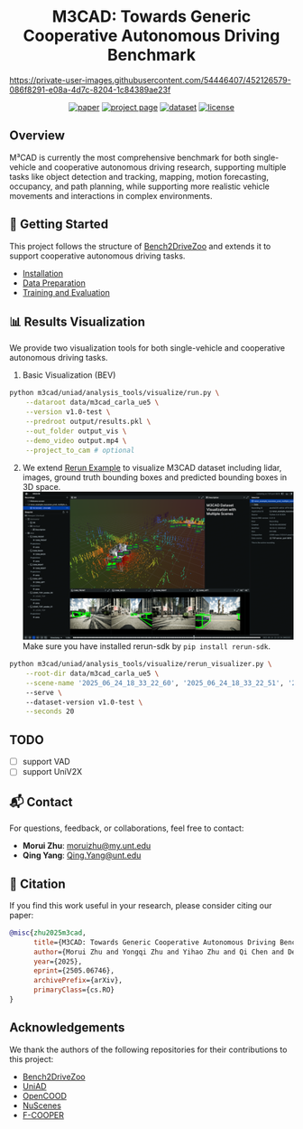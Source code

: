 <h1 align="center">M3CAD: Towards Generic Cooperative Autonomous Driving Benchmark</h1>


https://private-user-images.githubusercontent.com/54446407/452126579-086f8291-e08a-4d7c-8204-1c84389ae23f

<p align="center">
  <a href="https://arxiv.org/abs/2505.06746"><img src="https://img.shields.io/badge/Paper-ArXiv-b31b1b.svg" alt="paper"></a>
  <a href="https://zhumorui.github.io/m3cad/"><img src="https://img.shields.io/badge/Project-Page-blue.svg" alt="project page"></a>
  <a href="https://drive.google.com/drive/u/1/folders/1tsuc7tJ9I8G1CWkh3G1ksOKbindNJtlt"><img src="https://img.shields.io/badge/Dataset-GDrive-yellow.svg" alt="dataset"></a>
  <a href="https://github.com/ZhuMorui/M3CAD/blob/main/LICENSE"><img src="https://img.shields.io/github/license/ZhuMorui/M3CAD.svg" alt="license"></a>
</p>


## Overview
M³CAD is currently the most comprehensive benchmark for both single-vehicle and cooperative autonomous driving research, supporting multiple tasks like object detection and tracking, mapping, motion forecasting, occupancy, and path planning, while supporting more realistic vehicle movements and interactions in complex environments.


## 🚀 Getting Started

This project follows the structure of [Bench2DriveZoo](https://github.com/Thinklab-SJTU/Bench2DriveZoo) and extends it to support cooperative autonomous driving tasks.

- [Installation](docs/INSTALL.md)
- [Data Preparation](docs/DATA_PREP.md)
- [Training and Evaluation](docs/TRAIN_EVAL.md)


## 📊 Results Visualization

We provide two visualization tools for both single-vehicle and cooperative autonomous driving tasks. 

1. Basic Visualization (BEV)
```bash
python m3cad/uniad/analysis_tools/visualize/run.py \
    --dataroot data/m3cad_carla_ue5 \
    --version v1.0-test \
    --predroot output/results.pkl \
    --out_folder output_vis \
    --demo_video output.mp4 \
    --project_to_cam # optional
```

2. We extend [Rerun Example](https://github.com/rerun-io/rerun/tree/docs-latest/examples/python/nuscenes_dataset) to visualize M3CAD dataset including lidar, images, ground truth bounding boxes and predicted bounding boxes in 3D space.
![rerun_m3cad_vis](assets/rerun_m3cad_vis.png)
Make sure you have installed rerun-sdk by `pip install rerun-sdk`.


```bash
python m3cad/uniad/analysis_tools/visualize/rerun_visualizer.py \
    --root-dir data/m3cad_carla_ue5 \
    --scene-name '2025_06_24_18_33_22_60', '2025_06_24_18_33_22_51', '2025_06_24_18_33_22_75'  \ # support multiple scenes
    --serve \ 
    --dataset-version v1.0-test \
    --seconds 20 
```

## TODO
- [ ] support VAD
- [ ] support UniV2X

## 📬 Contact

For questions, feedback, or collaborations, feel free to contact:

- **Morui Zhu**: [moruizhu@my.unt.edu](mailto:moruizhu@my.unt.edu)  
- **Qing Yang**: [Qing.Yang@unt.edu](mailto:Qing.Yang@unt.edu)

## 🙏 Citation 

If you find this work useful in your research, please consider citing our paper:

```bibtex
@misc{zhu2025m3cad,
      title={M3CAD: Towards Generic Cooperative Autonomous Driving Benchmark}, 
      author={Morui Zhu and Yongqi Zhu and Yihao Zhu and Qi Chen and Deyuan Qu and Song Fu and Qing Yang},
      year={2025},
      eprint={2505.06746},
      archivePrefix={arXiv},
      primaryClass={cs.RO}
}
```

## Acknowledgements

We thank the authors of the following repositories for their contributions to this project:
* [Bench2DriveZoo](https://github.com/Thinklab-SJTU/Bench2DriveZoo)
* [UniAD](https://github.com/OpenDriveLab/UniAD)
* [OpenCOOD](https://github.com/DerrickXuNu/OpenCOOD)
* [NuScenes](https://github.com/nutonomy/nuscenes-devkit)
* [F-COOPER](https://github.com/Aug583/F-COOPER)
